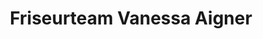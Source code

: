 ---
title: "Friseurteam Vanessa Aigner"
url: /bad-rappenau/friseurteam-vanessa-aigner/
shop: Friseur
---